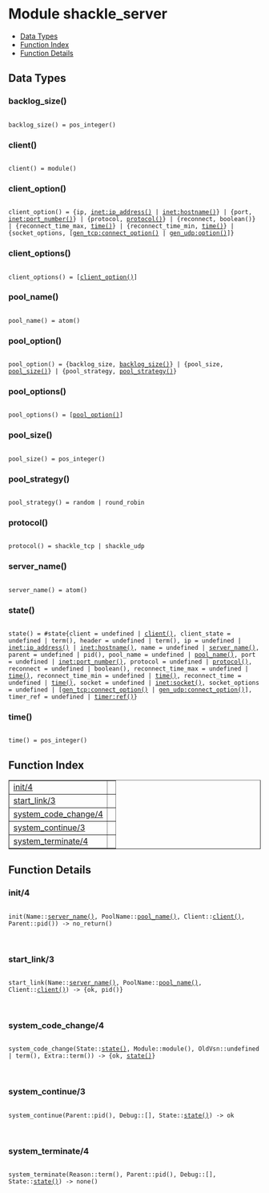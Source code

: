 

# Module shackle_server #
* [Data Types](#types)
* [Function Index](#index)
* [Function Details](#functions)

<a name="types"></a>

## Data Types ##




### <a name="type-backlog_size">backlog_size()</a> ###


<pre><code>
backlog_size() = pos_integer()
</code></pre>




### <a name="type-client">client()</a> ###


<pre><code>
client() = module()
</code></pre>




### <a name="type-client_option">client_option()</a> ###


<pre><code>
client_option() = {ip, <a href="inet.md#type-ip_address">inet:ip_address()</a> | <a href="inet.md#type-hostname">inet:hostname()</a>} | {port, <a href="inet.md#type-port_number">inet:port_number()</a>} | {protocol, <a href="#type-protocol">protocol()</a>} | {reconnect, boolean()} | {reconnect_time_max, <a href="#type-time">time()</a>} | {reconnect_time_min, <a href="#type-time">time()</a>} | {socket_options, [<a href="gen_tcp.md#type-connect_option">gen_tcp:connect_option()</a> | <a href="gen_udp.md#type-option">gen_udp:option()</a>]}
</code></pre>




### <a name="type-client_options">client_options()</a> ###


<pre><code>
client_options() = [<a href="#type-client_option">client_option()</a>]
</code></pre>




### <a name="type-pool_name">pool_name()</a> ###


<pre><code>
pool_name() = atom()
</code></pre>




### <a name="type-pool_option">pool_option()</a> ###


<pre><code>
pool_option() = {backlog_size, <a href="#type-backlog_size">backlog_size()</a>} | {pool_size, <a href="#type-pool_size">pool_size()</a>} | {pool_strategy, <a href="#type-pool_strategy">pool_strategy()</a>}
</code></pre>




### <a name="type-pool_options">pool_options()</a> ###


<pre><code>
pool_options() = [<a href="#type-pool_option">pool_option()</a>]
</code></pre>




### <a name="type-pool_size">pool_size()</a> ###


<pre><code>
pool_size() = pos_integer()
</code></pre>




### <a name="type-pool_strategy">pool_strategy()</a> ###


<pre><code>
pool_strategy() = random | round_robin
</code></pre>




### <a name="type-protocol">protocol()</a> ###


<pre><code>
protocol() = shackle_tcp | shackle_udp
</code></pre>




### <a name="type-server_name">server_name()</a> ###


<pre><code>
server_name() = atom()
</code></pre>




### <a name="type-state">state()</a> ###


<pre><code>
state() = #state{client = undefined | <a href="#type-client">client()</a>, client_state = undefined | term(), header = undefined | term(), ip = undefined | <a href="inet.md#type-ip_address">inet:ip_address()</a> | <a href="inet.md#type-hostname">inet:hostname()</a>, name = undefined | <a href="#type-server_name">server_name()</a>, parent = undefined | pid(), pool_name = undefined | <a href="#type-pool_name">pool_name()</a>, port = undefined | <a href="inet.md#type-port_number">inet:port_number()</a>, protocol = undefined | <a href="#type-protocol">protocol()</a>, reconnect = undefined | boolean(), reconnect_time_max = undefined | <a href="#type-time">time()</a>, reconnect_time_min = undefined | <a href="#type-time">time()</a>, reconnect_time = undefined | <a href="#type-time">time()</a>, socket = undefined | <a href="inet.md#type-socket">inet:socket()</a>, socket_options = undefined | [<a href="gen_tcp.md#type-connect_option">gen_tcp:connect_option()</a> | <a href="gen_udp.md#type-connect_option">gen_udp:connect_option()</a>], timer_ref = undefined | <a href="timer.md#type-ref">timer:ref()</a>}
</code></pre>




### <a name="type-time">time()</a> ###


<pre><code>
time() = pos_integer()
</code></pre>

<a name="index"></a>

## Function Index ##


<table width="100%" border="1" cellspacing="0" cellpadding="2" summary="function index"><tr><td valign="top"><a href="#init-4">init/4</a></td><td></td></tr><tr><td valign="top"><a href="#start_link-3">start_link/3</a></td><td></td></tr><tr><td valign="top"><a href="#system_code_change-4">system_code_change/4</a></td><td></td></tr><tr><td valign="top"><a href="#system_continue-3">system_continue/3</a></td><td></td></tr><tr><td valign="top"><a href="#system_terminate-4">system_terminate/4</a></td><td></td></tr></table>


<a name="functions"></a>

## Function Details ##

<a name="init-4"></a>

### init/4 ###

<pre><code>
init(Name::<a href="#type-server_name">server_name()</a>, PoolName::<a href="#type-pool_name">pool_name()</a>, Client::<a href="#type-client">client()</a>, Parent::pid()) -&gt; no_return()
</code></pre>
<br />

<a name="start_link-3"></a>

### start_link/3 ###

<pre><code>
start_link(Name::<a href="#type-server_name">server_name()</a>, PoolName::<a href="#type-pool_name">pool_name()</a>, Client::<a href="#type-client">client()</a>) -&gt; {ok, pid()}
</code></pre>
<br />

<a name="system_code_change-4"></a>

### system_code_change/4 ###

<pre><code>
system_code_change(State::<a href="#type-state">state()</a>, Module::module(), OldVsn::undefined | term(), Extra::term()) -&gt; {ok, <a href="#type-state">state()</a>}
</code></pre>
<br />

<a name="system_continue-3"></a>

### system_continue/3 ###

<pre><code>
system_continue(Parent::pid(), Debug::[], State::<a href="#type-state">state()</a>) -&gt; ok
</code></pre>
<br />

<a name="system_terminate-4"></a>

### system_terminate/4 ###

<pre><code>
system_terminate(Reason::term(), Parent::pid(), Debug::[], State::<a href="#type-state">state()</a>) -&gt; none()
</code></pre>
<br />


